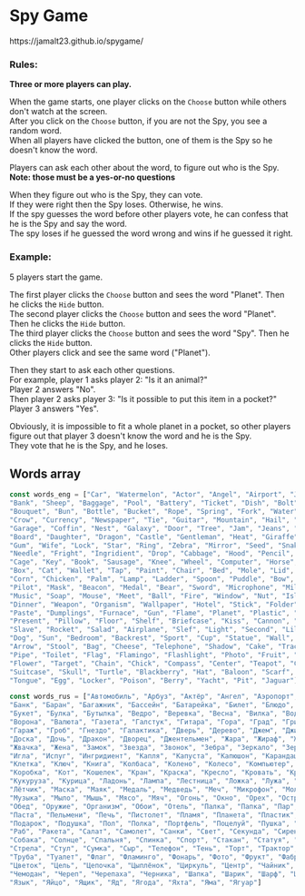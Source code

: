 <h1>Spy Game</h1>
https://jamalt23.github.io/spygame/

<h3>Rules:</h3>

**Three or more players can play.**

When the game starts, one player clicks on the `Choose` button while others don't watch at the screen.
<br>After you click on the `Choose` button, if you are not the Spy, you see a random word.
<br>When all players have clicked the button, one of them is the Spy so he doesn't know the word.

Players can ask each other about the word, to figure out who is the Spy.
<br>**Note: those must be a yes-or-no questions**

When they figure out who is the Spy, they can vote.
<br>If they were right then the Spy loses. Otherwise, he wins.
<br>If the spy guesses the word before other players vote, he can confess that he is the Spy and say the word.
<br>The spy loses if he guessed the word wrong and wins if he guessed it right.

<h3>Example:</h3>

5 players start the game.

The first player clicks the `Choose` button and sees the word "Planet". Then he clicks the `Hide` button.
<br>The second player clicks the `Choose` button and sees the word "Planet". Then he clicks the `Hide` button.
<br>The third player clicks the `Choose` button and sees the word "Spy". Then he clicks the `Hide` button.
<br>Other players click and see the same word ("Planet").

Then they start to ask each other questions.
<br>For example, player 1 asks player 2: "Is it an animal?"
<br>Player 2 answers "No". 
<br>Then player 2 asks player 3: "Is it possible to put this item in a pocket?"
<br>Player 3 answers "Yes".

Obviously, it is impossible to fit a whole planet in a pocket, so other players figure out that player 3 doesn't know the word and he is the Spy.
<br>They vote that he is the Spy, and he loses.

Words array
----------
```JavaScript
const words_eng = ["Car", "Watermelon", "Actor", "Angel", "Airport", "Joke", "Certificate", "Bacterium", "Butterfly", "Banana", 
"Bank", "Sheep", "Baggage", "Pool", "Battery", "Ticket", "Dish", "Bolt", "Bomb", "Bath", 
"Bouquet", "Bun", "Bottle", "Bucket", "Rope", "Spring", "Fork", "Water", "Air", "Hair", 
"Crow", "Currency", "Newspaper", "Tie", "Guitar", "Mountain", "Hail", "Mushroom", "Sponge", "Goose", 
"Garage", "Coffin", "Nest", "Galaxy", "Door", "Tree", "Jam", "Jeans", "Sofa", "House", 
"Board", "Daughter", "Dragon", "Castle", "Gentleman", "Heat", "Giraffe", "Toad", "Iron", "Magazine", 
"Gum", "Wife", "Lock", "Star", "Ring", "Zebra", "Mirror", "Seed", "Snake", "Tooth", 
"Needle", "Fright", "Ingridient", "Drop", "Cabbage", "Hood", "Pencil", "Carp", "Cardboard", "Potato", 
"Cage", "Key", "Book", "Sausage", "Knee", "Wheel", "Computer", "Horse", "Cognac", "Ship", 
"Box", "Cat", "Wallet", "Tap", "Paint", "Chair", "Bed", "Mole", "Lid", "Doll", 
"Corn", "Chicken", "Palm", "Lamp", "Ladder", "Spoon", "Puddle", "Bow", "Shovel", "Moon", 
"Pilot", "Mask", "Beacon", "Medal", "Bear", "Sword", "Microphone", "Milk", "Sea", "Motorbike", 
"Music", "Soap", "Mouse", "Meet", "Ball", "Fire", "Window", "Nut", "Island", "Eagle", 
"Dinner", "Weapon", "Organism", "Wallpaper", "Hotel", "Stick", "Folder", "Steam", "Wig", "Park", 
"Paste", "Dumplings", "Furnace", "Gun", "Flame", "Planet", "Plastic", "Dress", "Plate", "Weather", 
"Present", "Pillow", "Floor", "Shelf", "Briefcase", "Kiss", "Cannon", "Hand", "Pen", "Fish", 
"Slave", "Rocket", "Salad", "Airplane", "Slef", "Light", "Second", "Lilac", "Bench", "Elephant", 
"Dog", "Sun", "Bedroom", "Backrest", "Sport", "Cup", "Statue", "Wall", "Table", "Dragonfly", 
"Arrow", "Stool", "Bag", "Cheese", "Telephone", "Shadow", "Cake", "Tractor", "Rag", "Theory", 
"Pipe", "Toilet", "Flag", "Flamingo", "Flashlight", "Photo", "Fruit", "Fabric", "Phobia", "File", 
"Flower", "Target", "Chain", "Chick", "Compass", "Center", "Teapot", "Clock", "Human", "Jaw", 
"Suitcase", "Skull", "Turtle", "Blackberry", "Hat", "Baloon", "Scarf", "Napper", "Chocolate", "Apple", 
"Tongue", "Egg", "Locker", "Poison", "Berry", "Yacht", "Pit", "Jaguar"]
```
```JavaScript
const words_rus = ["Автомобиль", "Арбуз", "Актёр", "Ангел", "Аэропорт", "Анекдот", "Аттестат", "Бактерия", "Бабочка", "Банан", 
"Банк", "Баран", "Багажник", "Бассейн", "Батарейка", "Билет", "Блюдо", "Болт", "Бомба", "Баня", 
"Букет", "Булка", "Бутылка", "Ведро", "Веревка", "Весна", "Вилка", "Вода", "Воздух", "Волос", 
"Ворона", "Валюта", "Газета", "Галстук", "Гитара", "Гора", "Град", "Гриб", "Губка", "Гусь", 
"Гараж", "Гроб", "Гнездо", "Галактика", "Дверь", "Дерево", "Джем", "Джинсы", "Диван", "Дом", 
"Доска", "Дочь", "Дракон", "Дворец", "Джентельмен", "Жара", "Жираф", "Жаба", "Железо", "Журнал", 
"Жвачка", "Жена", "Замок", "Звезда", "Звонок", "Зебра", "Зеркало", "Зерно", "Змея", "Зуб", 
"Игла", "Испуг", "Ингридиент", "Капля", "Капуста", "Капюшон", "Карандаш", "Карась", "Картон", "Картошка", 
"Клетка", "Ключ", "Книга", "Колбаса", "Колено", "Колесо", "Компьютер", "Конь", "Коньяк", "Корабль", 
"Коробка", "Кот", "Кошелек", "Кран", "Краска", "Кресло", "Кровать", "Крот", "Крышка", "Кукла", 
"Кукуруза", "Курица", "Ладонь", "Лампа", "Лестница", "Ложка", "Лужа", "Лук", "Лопата", "Луна", 
"Лётчик", "Маска", "Маяк", "Медаль", "Медведь", "Меч", "Микрофон", "Молоко", "Море", "Мотоцикл", 
"Музыка", "Мыло", "Мышь", "Мясо", "Мяч", "Огонь", "Окно", "Орех", "Остров", "Орёл", 
"Обед", "Оружие", "Организм", "Обои", "Отель", "Палка", "Папка", "Пар", "Парик", "Парк", 
"Паста", "Пельмени", "Печь", "Пистолет", "Пламя", "Планета", "Пластик", "Платье", "Плита", "Погода", 
"Подарок", "Подушка", "Пол", "Полка", "Портфель", "Поцелуй", "Пушка", "Рука", "Ручка", "Рыба", 
"Раб", "Ракета", "Салат", "Самолет", "Санки", "Свет", "Секунда", "Сирень", "Скамейка", "Слон", 
"Собака", "Солнце", "Спальня", "Спинка", "Спорт", "Стакан", "Статуя", "Стена", "Стол", "Стрекоза", 
"Стрела", "Стул", "Сумка", "Сыр", "Телефон", "Тень", "Торт", "Трактор", "Тряпка", "Теория", 
"Труба", "Туалет", "Флаг", "Фламинго", "Фонарь", "Фото", "Фрукт", "Фабрика", "Фобия", "Файл", 
"Цветок", "Цель", "Цепочка", "Цыплёнок", "Циркуль", "Центр", "Чайник", "Часы", "Человек", "Челюсть", 
"Чемодан", "Череп", "Черепаха", "Черника", "Шапка", "Шарик", "Шарф", "Шляпа", "Шоколад", "Яблоко", 
"Язык", "Яйцо", "Ящик", "Яд", "Ягода", "Яхта", "Яма", "Ягуар"]
```
